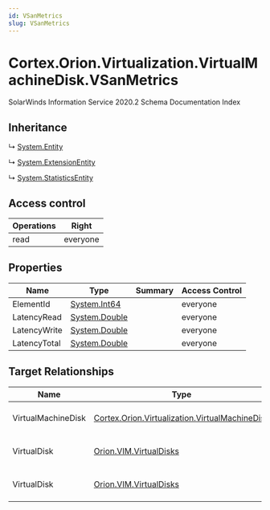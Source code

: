 ```yaml
---
id: VSanMetrics
slug: VSanMetrics
---
```


# Cortex.Orion.Virtualization.VirtualMachineDisk.VSanMetrics

SolarWinds Information Service 2020.2 Schema Documentation Index

## Inheritance

↳ [System.Entity](./../System/Entity)

↳ [System.ExtensionEntity](./../System/ExtensionEntity)

↳ [System.StatisticsEntity](./../System/StatisticsEntity)

## Access control

| Operations | Right |
| ------ | ------ |
| read | everyone |

## Properties

| Name | Type | Summary | Access Control |
| ------ | ------ | ------ | ------ |
| ElementId | [System.Int64](https://docs.microsoft.com/en-us/dotnet/api/system.int64) |  | everyone |
| LatencyRead | [System.Double](https://docs.microsoft.com/en-us/dotnet/api/system.double) |  | everyone |
| LatencyWrite | [System.Double](https://docs.microsoft.com/en-us/dotnet/api/system.double) |  | everyone |
| LatencyTotal | [System.Double](https://docs.microsoft.com/en-us/dotnet/api/system.double) |  | everyone |

## Target Relationships

| Name | Type | Notes |
| ------ | ------ | ------ |
| VirtualMachineDisk | [Cortex.Orion.Virtualization.VirtualMachineDisk](./../Cortex.Orion.Virtualization/VirtualMachineDisk) | Defined by relationship Cortex.Orion.Virtualization.VirtualMachineDiskToVSanMetrics (System.Hosting) |
| VirtualDisk | [Orion.VIM.VirtualDisks](./../Orion.VIM/VirtualDisks) | Defined by relationship Orion.VIM.VirtualDiskToVirtualDiskVSanStatistics (System.Reference) |
| VirtualDisk | [Orion.VIM.VirtualDisks](./../Orion.VIM/VirtualDisks) | Defined by relationship Orion.VIM.VirtualDiskToVirtualDiskVSanStatistics (System.Reference) |

